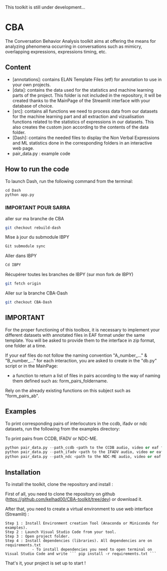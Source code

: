 This toolkit is still under development...


# CBA
The Conversation Behavior Analysis toolkit aims at offering the means for analyzing phenomena occurring in conversations such as mimicry, overlapping expressions, expressions timing, etc.


## Content

* [annotations]: contains ELAN Template Files (etf) for annotation to use in your own projects.
* [data]: contains the data used for the statistics and machine learning parts of the project. This folder is not included in the repository, it will be created thanks to the MainPage of the Streamlit interface with your database of choice.
* [src]: contains all functions we need to process data from our datasets for the machine learning part and all extraction and vizualisation functions related to the statistics of expressions in our datasets. This also creates the custom json according to the contents of the data folder.
* [Dash]: contains the needed files to display the Non Verbal Expressions and ML statistics done in the corresponding folders in an interactive web page.
* pair_data.py : example code

## How to run the code 

To launch Dash, run the following command from the terminal:
```python
cd Dash
python app.py
```

### IMPORTANT POUR SARRA

aller sur ma branche de CBA 
```bash 
git checkout rebuild-dash
```

Mise à jour du submodule IBPY
```bash 
Git submodule sync
```

Aller dans IBPY
```bash 
Cd IBPY
```

Récupérer toutes les branches de IBPY (sur mon fork de IBPY)
```bash 
git fetch origin
```

Aller sur la branche CBA-Dash
```bash 
git checkout CBA-Dash
```

## IMPORTANT

For the proper functioning of this toolbox, it is necessary to implement your different datasets with annotated files in EAF format under the same template. You will be asked to provide them to the interface in zip format, one folder at a time.

If your eaf files do not follow the naming convention "A_number_..." & "B_number_..." for each interaction, you are asked to create in the "db.py" script or in the MainPage:
* a function to return a list of files in pairs according to the way of naming them defined such as: form_pairs_foldername.

Rely on the already existing functions on this subject such as "form_pairs_ab".

## Examples

To print corresponding pairs of interlocutors in the ccdb, ifadv or ndc datasets, run the following from the examples directory:

To print pairs from CCDB, IFADV or NDC-ME.
```python
python pair_data.py --path_ccdb <path to the CCDB audio, video or eaf files>
python pair_data.py --path_ifadv <path to the IFADV audio, video or eaf files>
python pair_data.py --path_ndc <path to the NDC-ME audio, video or eaf files>

```
## Installation

To install the toolkit, clone the repository and install : 

First of all, you need to clone the repository on github (https://github.com/kelhad00/CBA-toolkit/tree/dev) or download it.

After that, you need to create a virtual environment to use web interface (Streamlit) :

    Step 1 : Install Environment creation Tool (Anaconda or Miniconda for examples).
    Step 2 : Launch Visual Studio Code from your tool.
    Step 3 : Open project folder.
    Step 4 : Install dependencies (libraries). All dependencies are on requirements.txt
                - To install dependencies you need to open terminal on Visual Studio Code and write ``` pip install -r requirements.txt ``` 

That's it, your project is set up to start !